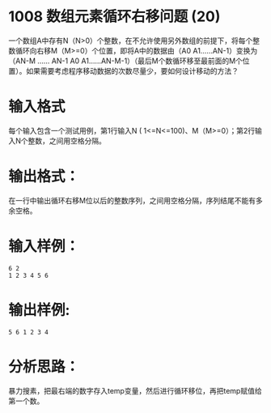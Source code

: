 #  1008 数组元素循环右移问题 (20)
一个数组A中存有N（N>0）个整数，在不允许使用另外数组的前提下，将每个整数循环向右移M（M>=0）个位置，即将A中的数据由（A0 A1……AN-1）变换为（AN-M …… AN-1 A0 A1……AN-M-1）（最后M个数循环移至最前面的M个位置）。如果需要考虑程序移动数据的次数尽量少，要如何设计移动的方法？

# 输入格式
每个输入包含一个测试用例，第1行输入N ( 1<=N<=100)、M（M>=0）；第2行输入N个整数，之间用空格分隔。

# 输出格式：
在一行中输出循环右移M位以后的整数序列，之间用空格分隔，序列结尾不能有多余空格。

# 输入样例：
```
6 2
1 2 3 4 5 6
```

# 输出样例:
```
5 6 1 2 3 4 
```

# 分析思路：
暴力搜素，把最右端的数字存入temp变量，然后进行循环移位，再把temp赋值给第一个数。